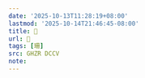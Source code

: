```yaml
---
date: '2025-10-13T11:28:19+08:00'
lastmod: '2025-10-14T21:46:45-08:00'
title: 󰜠
url: 󰜠
tags: [珊]
src: GHZR DCCV
note:
---
```

